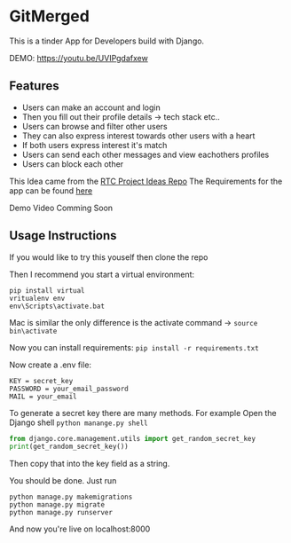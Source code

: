 # GitMerged

This is a tinder App for Developers build with Django.

DEMO: https://youtu.be/UVIPgdafxew

## Features
- Users can make an account and login 
- Then you fill out their profile details -> tech stack etc.. 
- Users can browse and filter other users
- They can also express interest towards other users with a heart
- If both users express interest it's match
- Users can send each other messages and view eachothers profiles 
- Users can block each other

This Idea came from the [RTC Project Ideas Repo](https://github.com/RealToughCandy/project-ideas-for-web-developers)
The Requirements for the app can be found [here](https://github.com/RealToughCandy/project-ideas-for-web-developers/blob/master/projects/dating-app.md)

Demo Video Comming Soon

## Usage Instructions 
If you would like to try this youself then clone the repo

Then I recommend you start a virtual environment:
```
pip install virtual
vritualenv env
env\Scripts\activate.bat
```
Mac is similar the only difference is the activate command -> `source bin\activate`

Now you can install requirements: `pip install -r requirements.txt`

Now create a .env file:
```
KEY = secret_key
PASSWORD = your_email_password
MAIL = your_email

```
To generate a secret key there are many methods. For example 
Open the Django shell `python manange.py shell`
```python
from django.core.management.utils import get_random_secret_key
print(get_random_secret_key())
```
Then copy that into the key field as a string.

You should be done. Just run 
```
python manage.py makemigrations
python manage.py migrate
python manage.py runserver
```
And now you're live on localhost:8000

